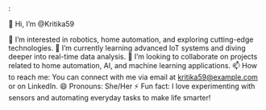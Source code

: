 :

👋 Hi, I’m @Kritika59

👀 I’m interested in robotics, home automation, and exploring cutting-edge technologies.
🌱 I’m currently learning advanced IoT systems and diving deeper into real-time data analysis.
💞️ I’m looking to collaborate on projects related to home automation, AI, and machine learning applications.
📫 How to reach me: You can connect with me via email at kritika59@example.com or on LinkedIn.
😄 Pronouns: She/Her
⚡ Fun fact: I love experimenting with sensors and automating everyday tasks to make life smarter!

<!---
Kritika59/Kritika59 is a ✨ special ✨ repository because its `README.md` (this file) appears on your GitHub profile.
You can click the Preview link to take a look at your changes.
--->
